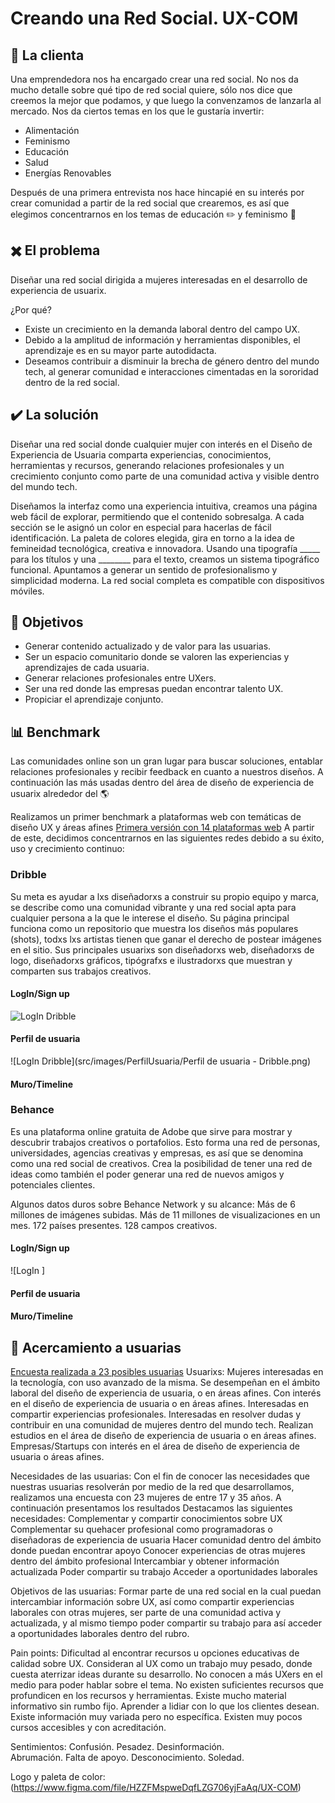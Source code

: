 # Creando una Red Social. UX-COM

## :woman: La clienta

Una emprendedora nos ha encargado crear una red social. No nos da mucho detalle
sobre qué tipo de red social quiere, sólo nos dice que creemos la mejor que
podamos, y que luego la convenzamos de lanzarla al mercado. Nos da ciertos temas
en los que le gustaría invertir:

* Alimentación
* Feminismo
* Educación
* Salud
* Energías Renovables

Después de una primera entrevista nos hace hincapié en su interés por crear 
comunidad a partir de la red social que crearemos, es así que elegimos concentrarnos
en los temas de educación :pencil2: y feminismo :two_women_holding_hands: 

## :heavy_multiplication_x: El problema

Diseñar una red social dirigida a mujeres interesadas en el desarrollo de 
experiencia de usuarix.

¿Por qué? 
* Existe un crecimiento en la demanda laboral dentro del campo UX.
* Debido a la amplitud de información y herramientas disponibles, el aprendizaje es 
  en su mayor parte autodidacta.
* Deseamos contribuir a disminuir la brecha de género dentro del mundo tech, al 
  generar comunidad e interacciones cimentadas en la sororidad dentro de la red social.

## :heavy_check_mark: La solución

Diseñar una red social donde cualquier mujer con interés en el Diseño de 
Experiencia de Usuaria comparta experiencias, conocimientos, herramientas y 
recursos, generando relaciones profesionales y un crecimiento conjunto como 
parte de una comunidad activa y visible dentro del mundo tech. 

Diseñamos la interfaz como una experiencia intuitiva, creamos una página web fácil de 
explorar, permitiendo que el contenido sobresalga.
A cada sección se le asignó un color en especial para hacerlas de fácil identificación. 
La paleta de colores elegida, gira en torno a la idea de femineidad tecnológica, 
creativa e innovadora. 
Usando una tipografía _____ para los títulos y una ________ para el texto, creamos 
un sistema tipográfico funcional. 
Apuntamos a generar un sentido de profesionalismo y simplicidad moderna. La red social 
completa es compatible con dispositivos móviles.

## :dart: Objetivos

* Generar contenido actualizado y de valor para las usuarias.
* Ser un espacio comunitario donde se valoren las experiencias y aprendizajes de cada usuaria. 
* Generar relaciones profesionales entre UXers.
* Ser una red donde las empresas puedan encontrar talento UX.
* Propiciar el aprendizaje conjunto.

## :bar_chart: Benchmark
Las comunidades online son un gran lugar para buscar soluciones, entablar relaciones 
profesionales y recibir feedback en cuanto a nuestros diseños. A continuación las más 
usadas dentro del área de diseño de experiencia de usuarix alrededor del :earth_americas: 

Realizamos un primer benchmark a plataformas web con temáticas de diseño UX y áreas afines 
[Primera versión con 14 plataformas web](https://docs.google.com/spreadsheets/d/12TgtT0ZyRIrfcXpkCuPqBlR949jqibWoMIb1VhdM80w/edit?usp=sharing)
A partir de este, decidimos concentrarnos en las siguientes redes debido a su éxito, uso 
y crecimiento continuo:

### Dribble
  Su meta es ayudar a lxs diseñadorxs a construir su propio equipo y marca, 
  se describe como una comunidad vibrante y una red social apta para cualquier 
  persona a la que le interese el diseño. Su página principal funciona como un 
  repositorio que muestra los diseños más populares (shots), todxs lxs 
  artistas tienen que ganar el derecho de postear imágenes en el sitio. 
  Sus principales usuarixs son diseñadorxs web, diseñadorxs de logo, 
  diseñadorxs gráficos, tipógrafxs e ilustradorxs que muestran y comparten 
  sus trabajos creativos. 

#### LogIn/Sign up 
![LogIn Dribble]()
#### Perfil de usuaria
![LogIn Dribble](src/images/PerfilUsuaria/Perfil de usuaria - Dribble.png)
#### Muro/Timeline

### Behance
  Es una plataforma online gratuita de Adobe que sirve para mostrar y descubrir 
  trabajos creativos o portafolios. Esto forma una red de personas, universidades,
  agencias creativas y empresas, es así que se denomina como una red social de creativos. 
  Crea la posibilidad de tener una red de ideas como también el poder generar una red 
  de nuevos amigos y potenciales clientes.

  Algunos datos duros sobre Behance Network y su alcance:
  Más de 6 millones de imágenes subidas.
  Más de 11 millones de visualizaciones en un mes.
  172 países presentes.
  128 campos creativos.

#### LogIn/Sign up 
![LogIn ]
#### Perfil de usuaria

#### Muro/Timeline

## :information_desk_person: Acercamiento a usuarias

[Encuesta realizada a 23 posibles usuarias](https://docs.google.com/spreadsheets/d/1tdL_Z2u1T8LmSBOT33srOw7rCvrES5CCrji7YjZg6cg/edit#gid=273965330)
Usuarixs: 
  Mujeres interesadas en la tecnología, con uso avanzado de la misma. 
  Se desempeñan en el ámbito laboral del diseño de experiencia de usuaria, o en áreas afines. 
  Con interés en el diseño de experiencia de usuaria o en áreas afines. 
  Interesadas en compartir experiencias profesionales.
  Interesadas en resolver dudas y contribuir en una comunidad de mujeres dentro del mundo tech.
  Realizan estudios en el área de diseño de experiencia de usuaria o en áreas afines. 
  Empresas/Startups con interés en el área de diseño de experiencia de usuaria o áreas afines.

Necesidades de las usuarias:
  Con el fin de conocer las necesidades que nuestras usuarias resolverán por medio de la red que desarrollamos, realizamos una encuesta con 23 mujeres de entre 17 y 35 años. A continuación presentamos los resultados 
Destacamos las siguientes necesidades:
  Complementar y compartir conocimientos sobre UX
  Complementar su quehacer profesional como programadoras o diseñadoras de experiencia de usuaria
  Hacer comunidad dentro del ámbito donde puedan encontrar apoyo
  Conocer experiencias de otras mujeres dentro del ámbito profesional
  Intercambiar y obtener información actualizada
  Poder compartir su trabajo
  Acceder a oportunidades laborales

Objetivos de las usuarias: 
  Formar parte de una red social en la cual puedan intercambiar información sobre UX, así como compartir experiencias laborales con otras mujeres, ser parte de una comunidad activa y actualizada, y al mismo tiempo poder compartir su trabajo para así acceder a oportunidades laborales dentro del rubro. 

Pain points: 
  Dificultad al encontrar recursos u opciones educativas de calidad sobre UX. 
  Consideran al UX como un trabajo muy pesado, donde cuesta aterrizar ideas durante su desarrollo.
  No conocen a más UXers en el medio para poder hablar sobre el tema.
  No existen suficientes recursos que profundicen en los recursos y herramientas. 
  Existe mucho material informativo sin rumbo fijo. 
  Aprender a lidiar con lo que los clientes desean. 
  Existe información muy variada pero no específica. 
  Existen muy pocos cursos accesibles y con acreditación.

Sentimientos:
  Confusión.
  Pesadez. 
  Desinformación.  
  Abrumación. 
  Falta de apoyo. 
  Desconocimiento.
  Soledad.

Logo y paleta de color: 
  (https://www.figma.com/file/HZZFMspweDqfLZG706yjFaAq/UX-COM)